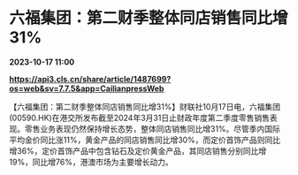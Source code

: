# 六福集团：第二财季整体同店销售同比增31%

**2023-10-17 11:00**

**https://api3.cls.cn/share/article/1487699?os=web&sv=7.7.5&app=CailianpressWeb**

【六福集团：第二财季整体同店销售同比增31%】财联社10月17日电，六福集团(00590.HK)在港交所发布截至2024年3月31日止财政年度第二季度零售销售表现。零售业务表现仍然保持增长态势，整体同店销售同比增31%。尽管季内国际平均金价同比涨11%，黄金产品的同店销售同比增30%，而定价首饰产品则同比增36%，定价首饰产品中包含钻石及定价黄金产品，其同店销售分别同比增19%，同比增76%，港澳市场为主要增长动力。